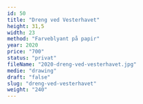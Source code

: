```yaml
---
id: 50
title: "Dreng ved Vesterhavet"
height: 31,5
width: 23
method: "Farveblyant på papir"
year: 2020
price: "700"
status: "privat"
fileName: "2020-dreng-ved-vesterhavet.jpg"
medie: "drawing"
draft: "false"
slug: "dreng-ved-vesterhavet"
weight: "240"
---
```

